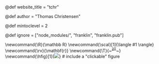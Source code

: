 <!--
Add here global page variables to use throughout your
website.
The website_* must be defined for the RSS to work
-->
@def website_title = "tchr"
<!---
@def website_descr = "generated using Franklin"
@def website_url   = "https://tlienart.github.io/FranklinTemplates.jl/"
--->

@def author = "Thomas Christensen"

@def mintoclevel = 2

<!--
Add here files or directories that should be ignored by Franklin, otherwise
these files might be copied and, if markdown, processed by Franklin which
you might not want. Indicate directories by ending the name with a `/`.
-->
@def ignore = ["node_modules/", "franklin", "franklin.pub"]

<!--
Add here global latex commands to use throughout your
pages. It can be math commands but does not need to be.
For instance:
* \newcommand{\phrase}{This is a long phrase to copy.}
-->
\newcommand{\R}{\mathbb R}
\newcommand{\scal}[1]{\langle #1 \rangle}
\newcommand{\rv}{\mathbf{r}}
\newcommand{\T}{~~~<sup>2T</sup>~~~}
\newcommand{\hfig}[1]{[![](#1)](#1)} # include a "clickable" figure
